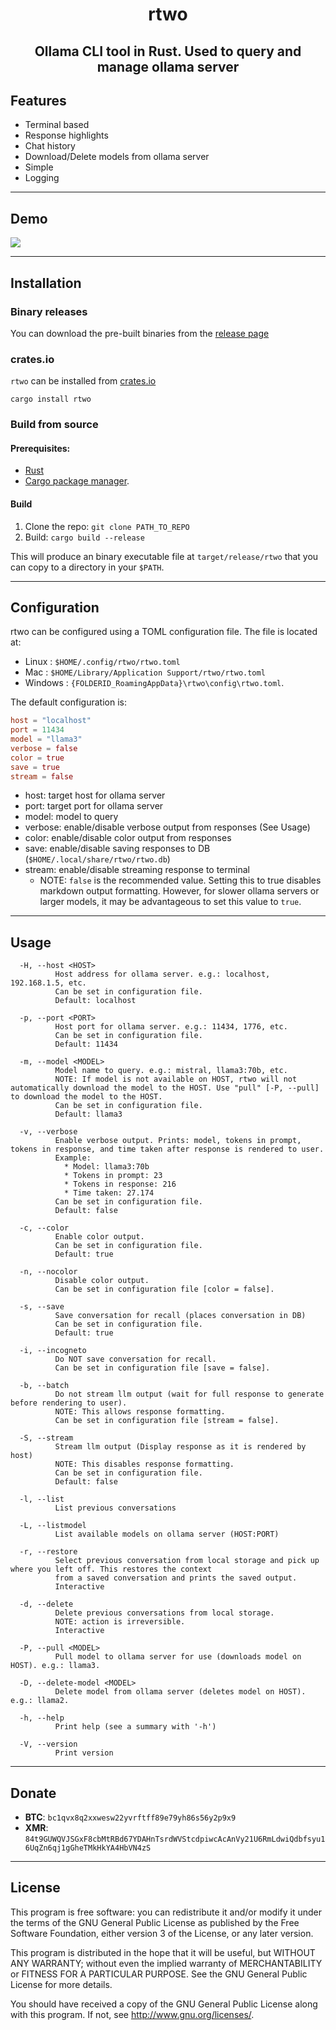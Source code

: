 <div align="center">
  <h1> rtwo </h1>
  <h2> Ollama CLI tool in Rust. Used to query and manage ollama server </h2>
</div>


## Features

- Terminal based
- Response highlights
- Chat history
- Download/Delete models from ollama server
- Simple
- Logging

_________

## Demo

<img src="https://github.com/jandrus/rtwo/blob/main/demo/demo.gif?raw=true">

_________

## Installation

### Binary releases

You can download the pre-built binaries from the [release page](https://github.com/jandrus/rtwo/releases)

### crates.io
`rtwo` can be installed from [crates.io](https://crates.io/crates/rtwo)

```shell
cargo install rtwo
```

### Build from source

#### Prerequisites:
- [Rust](https://www.rust-lang.org/) 
- [Cargo package manager](https://doc.rust-lang.org/cargo/).

#### Build

1. Clone the repo: ```git clone PATH_TO_REPO```
2. Build: ```cargo build --release```

This will produce an binary executable file at `target/release/rtwo` that you can copy to a directory in your `$PATH`.

_________

## Configuration

rtwo can be configured using a TOML configuration file. The file is located at:
- Linux : `$HOME/.config/rtwo/rtwo.toml`
- Mac : `$HOME/Library/Application Support/rtwo/rtwo.toml`
- Windows : `{FOLDERID_RoamingAppData}\rtwo\config\rtwo.toml`.

The default configuration is:
``` toml
host = "localhost"
port = 11434
model = "llama3"
verbose = false
color = true
save = true
stream = false
```

- host:    target host for ollama server
- port:    target port for ollama server
- model:   model to query
- verbose: enable/disable verbose output from responses (See Usage)
- color:   enable/disable color output from responses
- save:    enable/disable saving responses to DB (`$HOME/.local/share/rtwo/rtwo.db`)
- stream:  enable/disable streaming response to terminal
  - NOTE: `false` is the recommended value. Setting this to true disables markdown output formatting. However, for slower ollama servers or larger models, it may be advantageous to set this value to `true`.

_________

## Usage
``` shell
  -H, --host <HOST>
          Host address for ollama server. e.g.: localhost, 192.168.1.5, etc.
          Can be set in configuration file.
          Default: localhost

  -p, --port <PORT>
          Host port for ollama server. e.g.: 11434, 1776, etc.
          Can be set in configuration file.
          Default: 11434

  -m, --model <MODEL>
          Model name to query. e.g.: mistral, llama3:70b, etc.
          NOTE: If model is not available on HOST, rtwo will not automatically download the model to the HOST. Use "pull" [-P, --pull] to download the model to the HOST.
          Can be set in configuration file.
          Default: llama3

  -v, --verbose
          Enable verbose output. Prints: model, tokens in prompt, tokens in response, and time taken after response is rendered to user.
          Example:
          	* Model: llama3:70b
          	* Tokens in prompt: 23
          	* Tokens in response: 216
          	* Time taken: 27.174
          Can be set in configuration file.
          Default: false

  -c, --color
          Enable color output.
          Can be set in configuration file.
          Default: true

  -n, --nocolor
          Disable color output.
          Can be set in configuration file [color = false].

  -s, --save
          Save conversation for recall (places conversation in DB)
          Can be set in configuration file.
          Default: true

  -i, --incogneto
          Do NOT save conversation for recall.
          Can be set in configuration file [save = false].

  -b, --batch
          Do not stream llm output (wait for full response to generate before rendering to user).
          NOTE: This allows response formatting.
          Can be set in configuration file [stream = false].

  -S, --stream
          Stream llm output (Display response as it is rendered by host)
          NOTE: This disables response formatting.
          Can be set in configuration file.
          Default: false

  -l, --list
          List previous conversations

  -L, --listmodel
          List available models on ollama server (HOST:PORT)

  -r, --restore
          Select previous conversation from local storage and pick up where you left off. This restores the context
          from a saved conversation and prints the saved output.
          Interactive

  -d, --delete
          Delete previous conversations from local storage.
          NOTE: action is irreversible.
          Interactive

  -P, --pull <MODEL>
          Pull model to ollama server for use (downloads model on HOST). e.g.: llama3.

  -D, --delete-model <MODEL>
          Delete model from ollama server (deletes model on HOST). e.g.: llama2.

  -h, --help
          Print help (see a summary with '-h')

  -V, --version
          Print version
```

_________

## Donate
- **BTC**: `bc1qvx8q2xxwesw22yvrftff89e79yh86s56y2p9x9`
- **XMR**: `84t9GUWQVJSGxF8cbMtRBd67YDAHnTsrdWVStcdpiwcAcAnVy21U6RmLdwiQdbfsyu16UqZn6qj1gGheTMkHkYA4HbVN4zS`

_________

## License

This program is free software: you can redistribute it and/or modify
it under the terms of the GNU General Public License as published by
the Free Software Foundation, either version 3 of the License, or
any later version.

This program is distributed in the hope that it will be useful,
but WITHOUT ANY WARRANTY; without even the implied warranty of
MERCHANTABILITY or FITNESS FOR A PARTICULAR PURPOSE.  See the
GNU General Public License for more details.

You should have received a copy of the GNU General Public License
along with this program.  If not, see <http://www.gnu.org/licenses/>.
